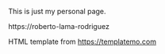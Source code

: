 This is just my personal page.

https://roberto-lama-rodriguez


HTML template from https://templatemo.com

